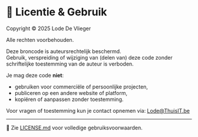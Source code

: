 # 🔐 Licentie & Gebruik

Copyright © 2025 Lode De Vlieger

Alle rechten voorbehouden.

Deze broncode is auteursrechtelijk beschermd.  
Gebruik, verspreiding of wijziging van (delen van) deze code zonder schriftelijke toestemming van de auteur is verboden.

Je mag deze code **niet**:
- gebruiken voor commerciële of persoonlijke projecten,
- publiceren op een andere website of platform,
- kopiëren of aanpassen zonder toestemming.

Voor vragen of toestemming kun je contact opnemen via: [Lode@ThuisIT.be](mailto:Lode@ThuisIT.be)

---
📄 Zie [LICENSE.md](LICENSE.md) voor volledige gebruiksvoorwaarden.
